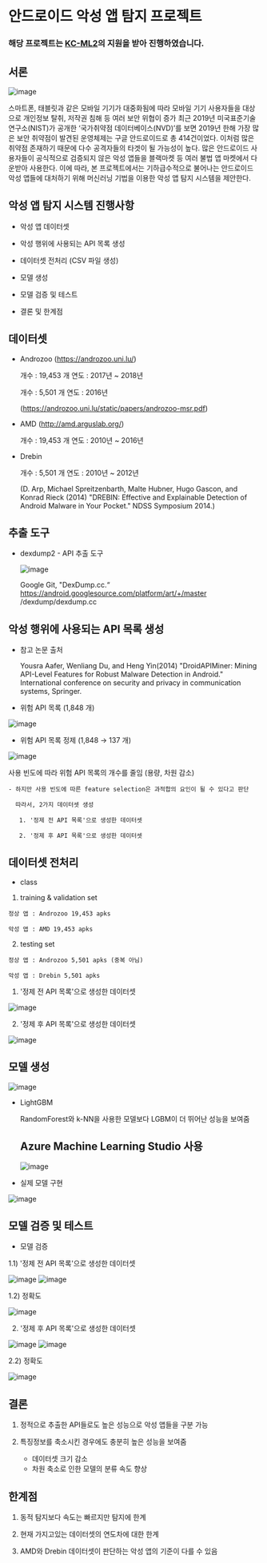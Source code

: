 # 안드로이드 악성 앱 탐지 프로젝트

### 해당 프로젝트는 [KC-ML2](https://www.kc-ml2.com/)의 지원을 받아 진행하였습니다.


## 서론

 ![image](https://user-images.githubusercontent.com/48518526/92185521-25322a00-ee8f-11ea-8f52-361ac14f6e20.png)

 스마트폰, 태블릿과 같은 모바일 기기가 대중화됨에 따라 모바일 기기 사용자들을 대상으로 개인정보 탈취, 저작권 침해 등 여러 보안 위협이 증가
최근 2019년 미국표준기술연구소(NIST)가 공개한 ‘국가취약점 데이터베이스(NVD)’를 보면 2019년 한해 가장 많은 보안 취약점이 발견된 운영체제는 구글 안드로이드로 총 414건이었다. 이처럼 많은 취약점 존재하기 때문에 다수 공격자들의 타겟이 될 가능성이 높다. 많은 안드로이드 사용자들이 공식적으로 검증되지 않은 악성 앱들을 블랙마켓 등 여러 불법 앱 마켓에서 다운받아 사용한다. 이에 따라, 본 프로젝트에서는 기하급수적으로 불어나는 안드로이드 악성 앱들에 대처하기 위해 머신러닝 기법을 이용한 악성 앱 탐지 시스템을 제안한다.

## 악성 앱 탐지 시스템 진행사항

* 악성 앱 데이터셋 

* 악성 행위에 사용되는 API 목록 생성

* 데이터셋 전처리 (CSV 파일 생성)

* 모델 생성

* 모델 검증 및 테스트

* 결론 및 한계점

## 데이터셋

* Androzoo (https://androzoo.uni.lu/)
 
  개수 : 19,453 개
  연도 : 2017년 ~ 2018년
  
  개수 : 5,501 개
  연도 : 2016년
  
  (https://androzoo.uni.lu/static/papers/androzoo-msr.pdf)

* AMD (http://amd.arguslab.org/)

  개수 : 19,453 개
  연도 : 2010년 ~ 2016년
  
* Drebin 
  
  개수 : 5,501 개
  연도 : 2010년 ~ 2012년
  
  (D. Arp, Michael Spreitzenbarth, Malte Hubner, Hugo Gascon, and Konrad Rieck (2014) "DREBIN: Effective and Explainable Detection of Android Malware in Your Pocket." NDSS Symposium 2014.)
  
## 추출 도구

* dexdump2 - API 추출 도구
  
  ![image](https://user-images.githubusercontent.com/48518526/92080854-261a7b80-edfd-11ea-9405-6af64c92149c.png)

  Google Git, "DexDump.cc.“ https://android.googlesource.com/platform/art/+/master
/dexdump/dexdump.cc


## 악성 행위에 사용되는 API 목록 생성

* 참고 논문 출처

  Yousra Aafer, Wenliang Du, and Heng Yin(2014) "DroidAPIMiner: Mining API-Level Features for Robust Malware Detection in Android." International conference on security and privacy in communication systems, Springer.
  
 * 위험 API 목록 (1,848 개)
 
  ![image](https://user-images.githubusercontent.com/48518526/92081320-d5efe900-edfd-11ea-89ff-45e2dfacb6cf.png)
  
 * 위험 API 목록 정제 (1,848 → 137 개)
 
  ![image](https://user-images.githubusercontent.com/48518526/92082614-bf4a9180-edff-11ea-8707-0981d359f80f.png)
  
  사용 빈도에 따라 위험 API 목록의 개수를 줄임 (용량, 차원 감소)
  
    - 하지만 사용 빈도에 따른 feature selection은 과적합의 요인이 될 수 있다고 판단
    
      따라서, 2가지 데이터셋 생성
      
       1. '정제 전 API 목록'으로 생성한 데이터셋
       
       2. '정제 후 API 목록'으로 생성한 데이터셋
  
## 데이터셋 전처리
 * class
  
  1) training & validation set
   
    정상 앱 : Androzoo 19,453 apks
  
    악성 앱 : AMD 19,453 apks
  
  2) testing set
  
    정상 앱 : Androzoo 5,501 apks (중복 아님)
  
    악성 앱 : Drebin 5,501 apks

 1. '정제 전 API 목록'으로 생성한 데이터셋
 
   ![image](https://user-images.githubusercontent.com/48518526/92087244-3edb5f00-ee06-11ea-9ca4-dc4e8e1dc0e0.png)

 2. '정제 후 API 목록'으로 생성한 데이터셋
 
  ![image](https://user-images.githubusercontent.com/48518526/92083245-b0b0aa00-ee00-11ea-9cfa-bcc90cb69629.png)
  
## 모델 생성

  ![image](https://user-images.githubusercontent.com/48518526/92087648-b90be380-ee06-11ea-8e2a-18867786c076.png)
  
 * LightGBM
  
    RandomForest와 k-NN을 사용한 모델보다 LGBM이 더 뛰어난 성능을 보여줌
    
    ## Azure Machine Learning Studio 사용
   
   ![image](https://user-images.githubusercontent.com/48518526/92093475-5b7b9500-ee0e-11ea-8971-4aff36721d00.png)

    
 * 실제 모델 구현
 
  ![image](https://user-images.githubusercontent.com/48518526/92093297-253e1580-ee0e-11ea-9356-698e1fa74e96.png)

    
## 모델 검증 및 테스트

 * 모델 검증
  
  1.1) '정제 전 API 목록'으로 생성한 데이터셋
  
   ![image](https://user-images.githubusercontent.com/48518526/92185157-1434e900-ee8e-11ea-845e-8cba9d9a4842.png)
   ![image](https://user-images.githubusercontent.com/48518526/92185176-21ea6e80-ee8e-11ea-8b0e-47ebba4a1e8d.png)
  
  1.2) 정확도
  
   ![image](https://user-images.githubusercontent.com/48518526/92185193-2dd63080-ee8e-11ea-93a7-23499cdacd12.png)
 
  2. '정제 후 API 목록'으로 생성한 데이터셋
  
   ![image](https://user-images.githubusercontent.com/48518526/92185043-bef8d780-ee8d-11ea-81d2-dcec72889303.png)
   ![image](https://user-images.githubusercontent.com/48518526/92185068-cfa94d80-ee8d-11ea-8fb1-d3b35719f499.png)
  
  2.2) 정확도
    
   ![image](https://user-images.githubusercontent.com/48518526/92185086-dd5ed300-ee8d-11ea-96ba-48ee857743ec.png)

## 결론
  
  1. 정적으로 추출한 API들로도 높은 성능으로 악성 앱들을 구분 가능
  
  2. 특징정보를 축소시킨 경우에도 충분히 높은 성능을 보여줌
      - 데이터셋 크기 감소
      - 차원 축소로 인한 모델의 분류 속도 향상
  
## 한계점

  1. 동적 탐지보다 속도는 빠르지만 탐지에 한계
  
  2. 현재 가지고있는 데이터셋의 연도차에 대한 한계
  
  3. AMD와 Drebin 데이터셋이 판단하는 악성 앱의 기준이 다를 수 있음
